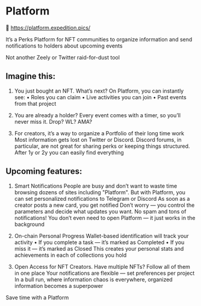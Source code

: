 # Platform
🔗 https://platform.expedition.pics/

It’s a Perks Platform for NFT communities to organize information and send notifications to holders about upcoming events

Not another Zeely or Twitter raid-for-dust tool

## Imagine this:

1) You just bought an NFT. What’s next?
On Platform, you can instantly see:
• Roles you can claim
• Live activities you can join
• Past events from that project

2) You are already a holder? Every event comes with a timer, so you’ll never miss it. Drop? WL? AMA?

3) For creators, it’s a way to organize a Portfolio of their long time work
Most information gets lost on Twitter or Discord. Discord forums, in particular, are not great for sharing perks or keeping things structured. After 1y or 2y you can easily find everything

## Upcoming features:

1) Smart Notifications
People are busy and don’t want to waste time browsing dozens of sites including "Platform". But with Platform, you can set personalized notifications to Telegram or Discord
As soon as a creator posts a new card, you get notified
Don’t worry — you control the parameters and decide what updates you want. No spam and tons of notifications!
You don’t even need to open Platform — it just works in the background

2) On-chain Personal Progress
Wallet-based identification will track your activity
• If you complete a task — it’s marked as Completed
• If you miss it — it’s marked as Closed
This creates your personal stats and achievements in each of collections you hold

3) Open Access for NFT Creators.
Have multiple NFTs? Follow all of them in one place
Your notifications are flexible — set preferences per project
In a bull run, where information chaos is everywhere, organized information becomes a superpower

Save time with a Platform
